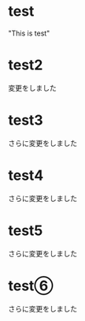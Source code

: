 # test
"This is test"
# test2
変更をしました
# test3
さらに変更をしました
# test4
さらに変更をしました
# test5
さらに変更をしました
# test⑥
さらに変更をしました
